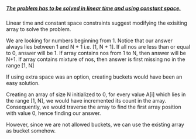 ##### <u>The problem has to be solved in linear time and using constant space.</u>
Linear time and constant space constraints suggest modifying the exisiting array to solve the problem.

We are looking for numbers beginning from 1.
Notice that our answer always lies between 1 and N + 1 i.e. \[1, N + 1].
If all nos are less than or equal to 0, answer will be 1.
If array contains nos from 1 to N, then answer will be N+1.
If array contains mixture of nos, then answer is first missing no in the range \[1, N]

If using extra space was an option, creating buckets would have been an easy solution.

Creating an array of size N initialized to 0, for every value A\[i] which lies in the range \[1, N], we would have incremented its count in the array. Consequently, we would traverse the array to find the first array position with value 0, hence finding our answer.

However, since we are not allowed buckets, we can use the existing array as bucket somehow.

